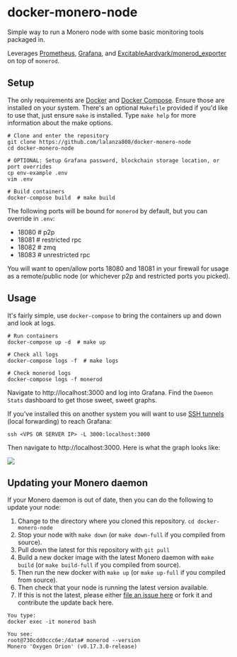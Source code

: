 # docker-monero-node

Simple way to run a Monero node with some basic monitoring tools packaged in.

Leverages [Prometheus](https://prometheus.io/docs/introduction/overview/), [Grafana](https://grafana.com/), and [ExcitableAardvark/monerod_exporter](https://github.com/ExcitableAardvark/monerod_exporter.git) on top of `monerod`.

## Setup

The only requirements are [Docker](https://docs.docker.com/get-docker/) and [Docker Compose](https://docs.docker.com/compose/install/). Ensure those are installed on your system. There's an optional `Makefile` provided if you'd like to use that, just ensure `make` is installed. Type `make help` for more information about the make options.

```
# Clone and enter the repository
git clone https://github.com/lalanza808/docker-monero-node
cd docker-monero-node

# OPTIONAL: Setup Grafana password, blockchain storage location, or port overrides
cp env-example .env
vim .env

# Build containers
docker-compose build  # make build
```

The following ports will be bound for `monerod` by default, but you can override in `.env`:
- 18080   # p2p
- 18081   # restricted rpc
- 18082   # zmq
- 18083   # unrestricted rpc

You will want to open/allow ports 18080 and 18081 in your firewall for usage as a remote/public node (or whichever p2p and restricted ports you picked).

## Usage

It's fairly simple, use `docker-compose` to bring the containers up and down and look at logs.

```
# Run containers
docker-compose up -d  # make up

# Check all logs
docker-compose logs -f  # make logs

# Check monerod logs
docker-compose logs -f monerod
```

Navigate to http://localhost:3000 and log into Grafana. Find the `Daemon Stats` dashboard to get those sweet, sweet graphs.

If you've installed this on another system you will want to use [SSH tunnels](https://www.ssh.com/ssh/tunneling/example) (local forwarding) to reach Grafana:

```
ssh <VPS OR SERVER IP> -L 3000:localhost:3000
```

Then navigate to http://localhost:3000. Here is what the graph looks like:

![](static/monerod_grafana.png)

## Updating your Monero daemon

If your Monero daemon is out of date, then you can do the following to update your node:

1. Change to the directory where you cloned this repository. `cd docker-monero-node`
1. Stop your node with `make down` (or `make down-full` if you compiled from source).
1. Pull down the latest for this repository with `git pull`
1. Build a new docker image with the latest Monero daemon with `make build` (or `make build-full` if you compiled from source).
1. Then run the new docker with `make up` (or `make up-full` if you compiled from source).
1. Then check that your node is running the latest version available.
1. If this is not the latest, please either [file an issue here](https://github.com/lalanza808/docker-monero-node/issues) or fork it and contribute the update back here.

```
You type:
docker exec -it monerod bash 

You see:
root@730cdd0ccc6e:/data# monerod --version
Monero 'Oxygen Orion' (v0.17.3.0-release)
```

